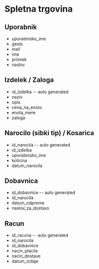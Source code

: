 # Spletna trgovina

## Uporabnik

- uporabnisko_ime
- geslo
- mail
- ime
- priimek
- naslov

## Izdelek / Zaloga

- id_izdelka              -- auto generated
- naziv
- opis
- cena_na_enoto
- enota_mere
- zaloga

## Narocilo (sibki tip) / Kosarica

- id_narocila              -- auto generated
- id_izdelka
- uporabnisko_ime
- kolicina
- datum_narocila

## Dobavnica

- id_dobavnice    -- auto generated
- id_narocila
- datum_odpreme
- naslov_za_dostavo

## Racun

- id_racuna       -- auto generated
- id_narocila
- id_dobavnice
- nacin_placila
- nacin_dostave
- datum_izdaje
